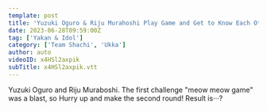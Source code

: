 ```yaml
---
template: post
title: 'Yuzuki Oguro & Riju Murahoshi Play Game and Get to Know Each Other Better ~Meow Meow Game Refill~'
date: 2023-06-28T09:59:00Z
tag: ['Yakan & Idol']
category: ['Team Shachi', 'Ukka']
author: auto 
videoID: x4HSl2axpik
subTitle: x4HSl2axpik.vtt
---
```

Yuzuki Oguro and Riju Muraboshi.
The first challenge "meow meow game" was a blast, so
Hurry up and make the second round! Result is···?
